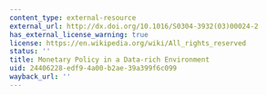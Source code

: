 ```yaml
---
content_type: external-resource
external_url: http://dx.doi.org/10.1016/S0304-3932(03)00024-2
has_external_license_warning: true
license: https://en.wikipedia.org/wiki/All_rights_reserved
status: ''
title: Monetary Policy in a Data-rich Environment
uid: 24406228-edf9-4a00-b2ae-39a399f6c099
wayback_url: ''
---
```

